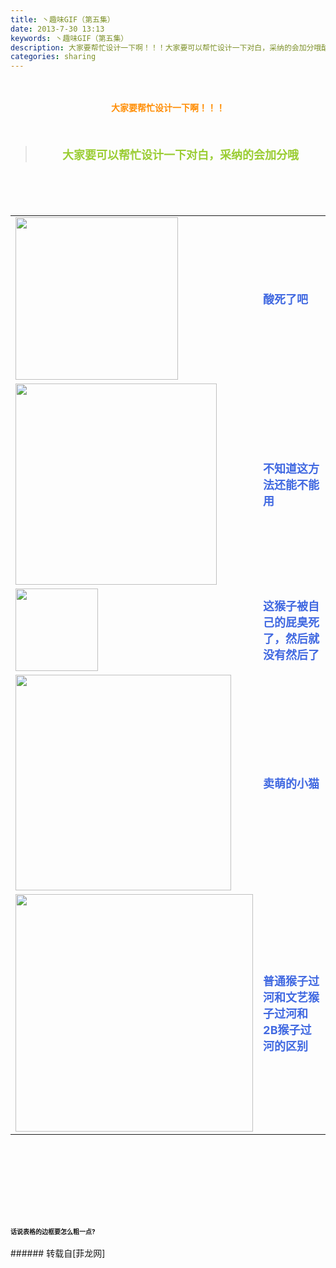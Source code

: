 ```yaml
---
title: 丶趣味GIF（第五集）
date: 2013-7-30 13:13
keywords: 丶趣味GIF（第五集）
description: 大家要帮忙设计一下啊！！！大家要可以帮忙设计一下对白，采纳的会加分哦酸死了吧不知道这方法还能不能用这猴子被自己的屁臭死了，然后就没有然后了卖萌的小猫普通猴子过河和文艺猴子过河和2B猴子过河的区别话说表格的边框要怎么粗一点?
categories: sharing
---
```

<td class="t_f" id="postmessage_29331">

<br/>
<br/>
<div align="center"><strong><font color="#ff8c00">大家要帮忙设计一下啊！！！</font></strong></div><br/>
<strong><font size="4"><br/>
</font></strong><div align="center"><div class="quote"><blockquote><strong><font size="4"><font color="#9acd32">大家要可以帮忙设计一下对白，采纳的会加分哦</font></font></strong><img alt="" border="0" onclick="" onmouseover="" smilieid="98" src="static/image/smiley/qiubilong/14.gif"/></blockquote></div><br/>
<strong><font size="4"><br/>
</font></strong><br/>
<table cellspacing="0" class="t_table"><tr><td>

<img aid="10522" class="zoom" data-cf-modified-94a168416e53e9516ca4dd50-="" file="data/attachment/forum/201307/30/130603nby1zsrbvsbxptrb.gif" id="aimg_10522" inpost="1" onclick="" onmouseover="" src="http://www.flw.ph/data/attachment/forum/201307/30/130603nby1zsrbvsbxptrb.gif" width="260" zoomfile="data/attachment/forum/201307/30/130603nby1zsrbvsbxptrb.gif"/>


</td><td><font size="4"><font color="#4169e1"><strong>酸死了吧</strong></font></font><img alt="" border="0" onclick="" onmouseover="" smilieid="263" src="static/image/smiley/Xiongmao/21.gif"/></td></tr><tr><td>

<img aid="10526" class="zoom" data-cf-modified-94a168416e53e9516ca4dd50-="" file="data/attachment/forum/201307/30/130724ll8trozfugnvjvnh.gif" id="aimg_10526" inpost="1" onclick="" onmouseover="" src="http://www.flw.ph/data/attachment/forum/201307/30/130724ll8trozfugnvjvnh.gif" width="322" zoomfile="data/attachment/forum/201307/30/130724ll8trozfugnvjvnh.gif"/>


</td><td><font size="4"><font color="#4169e1"><strong>不知道这方法还能不能用</strong></font></font><img alt="" border="0" onclick="" onmouseover="" smilieid="249" src="static/image/smiley/Xiongmao/24.gif"/></td></tr><tr><td>

<img aid="10524" class="zoom" data-cf-modified-94a168416e53e9516ca4dd50-="" file="data/attachment/forum/201307/30/130636h6fck6caa1em686y.gif" id="aimg_10524" inpost="1" onclick="" onmouseover="" src="http://www.flw.ph/data/attachment/forum/201307/30/130636h6fck6caa1em686y.gif" width="132" zoomfile="data/attachment/forum/201307/30/130636h6fck6caa1em686y.gif"/>


</td><td><font size="4"><font color="#4169e1"><strong>这猴子被自己的屁臭死了，然后就没有然后了</strong></font></font></td></tr><tr><td>

<img aid="10525" class="zoom" data-cf-modified-94a168416e53e9516ca4dd50-="" file="data/attachment/forum/201307/30/130644mke4v43p337lx3pk.gif" id="aimg_10525" inpost="1" onclick="" onmouseover="" src="http://www.flw.ph/data/attachment/forum/201307/30/130644mke4v43p337lx3pk.gif" width="345" zoomfile="data/attachment/forum/201307/30/130644mke4v43p337lx3pk.gif"/>


</td><td><font size="4"><font color="#4169e1"><strong>卖萌的小猫</strong></font></font></td></tr><tr><td>

<img aid="10523" class="zoom" data-cf-modified-94a168416e53e9516ca4dd50-="" file="data/attachment/forum/201307/30/130632im5qmy8necenlpzb.gif" id="aimg_10523" inpost="1" onclick="" onmouseover="" src="http://www.flw.ph/data/attachment/forum/201307/30/130632im5qmy8necenlpzb.gif" width="380" zoomfile="data/attachment/forum/201307/30/130632im5qmy8necenlpzb.gif"/>


</td><td><font size="4"><font color="#4169e1"><strong>普通猴子过河和文艺猴子过河和2B猴子过河的区别</strong></font></font><img alt="" border="0" onclick="" onmouseover="" smilieid="101" src="static/image/smiley/qiubilong/13.gif"/></td></tr></table></div><strong><font size="4"><strong><font size="4"><br/>
</font></strong></font><br/>
<br/>
<div align="center"><font size="4"><img alt="" border="0" onclick="" onmouseover="" smilieid="249" src="static/image/smiley/Xiongmao/24.gif"/></font></div><font size="4"><strong><font size="4"><br/>
</font></strong></font><br/>
<font size="4"><strong><font size="4"><br/>
</font></strong></font><br/>
<font size="1">话说表格的边框要怎么粗一点?</font><br/>
</strong><br/>
</td>
###### 转载自[菲龙网]